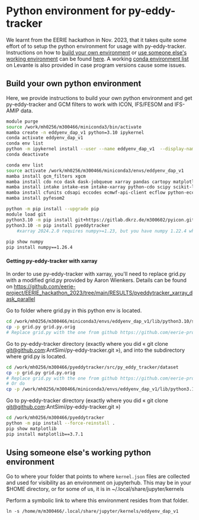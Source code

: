 # Python environment for py-eddy-tracker
We learnt from the EERIE hackathon in Nov. 2023, that it takes quite some effort of to setup the python environment for usage with py-eddy-tracker. Instructions on how to [build your own environment](#build-your-own-python-environment) or [use someone else's working environment](#using-someone-elses-working-python-environment) can be found [here](https://pad.gwdg.de/s/UPtvMmBFw).  A working [conda environment list](eddyenv_dap_v1.txt) on Levante is also provided in case program versions cause some issues. 


## Build your own python environment
Here, we provide instructions to build your own python environment and get py-eddy-tracker and GCM filters to work with ICON, IFS/FESOM and IFS-AMIP data. 

```bash
module purge
source /work/mh0256/m300466/miniconda3/bin/activate
mamba create -n eddyenv_dap_v1 python=3.10 ipykernel
conda activate eddyenv_dap_v1
conda env list
python -m ipykernel install --user --name eddyenv_dap_v1  --display-name="eddyenv_dap_v1"
conda deactivate
```

```bash
conda env list
source activate /work/mh0256/m300466/miniconda3/envs/eddyenv_dap_v1
mamba install gcm_filters xgcm
mamba install cdo nco dask dask-jobqueue xarray pandas cartopy matplotlib numpy netcdf4 zarr healpix jupyter seaborn cmocean iris
mamba install intake intake-esm intake-xarray python-cdo scipy scikit-learn jupyterlab spectrum easydev tqdm distributed aiohttp requests fastparquet
mamba install cfunits cdsapi eccodes ecmwf-api-client ecflow python-eccodes cfgrib 
mamba install pyfesom2

python -m pip install --upgrade pip
module load git
python3.10 -m pip install git+https://gitlab.dkrz.de/m300602/pyicon.git
python3.10 -m pip install pyeddytracker
    #xarray 2024.2.0 requires numpy>=1.23, but you have numpy 1.22.4 which is incompatible.
    
pip show numpy
pip install numpy==1.26.4
```

#### Getting py-eddy-tracker with xarray
In order to use py-eddy-tracker with xarray, you'll need to replace grid.py with a modified grid.py provided by Aaron Wienkers. Details can be found on https://github.com/eerie-project/EERIE_hackathon_2023/tree/main/RESULTS/pyeddytracker_xarray_dask_parallel

Go to folder where grid.py in this python env is located. 
```bash
cd /work/mh0256/m300466/miniconda3/envs/eddyenv_dap_v1/lib/python3.10/site-packages/py_eddy_tracker/dataset/
cp -p grid.py grid.py.orig
# Replace grid.py with the one from github https://github.com/eerie-project/EERIE_hackathon_2023/blob/main/RESULTS/pyeddytracker_xarray_dask_parallel/grid.py
```

Go to py-eddy-tracker directory (exactly where you did « git clone git@github.com:AntSimi/py-eddy-tracker.git »), and into the subdirectory where grid.py is located. 

```bash
cd /work/mh0256/m300466/pyeddytracker/src/py_eddy_tracker/dataset
cp -p grid.py grid.py.orig
# Replace grid.py with the one from github https://github.com/eerie-project/EERIE_hackathon_2023/blob/main/RESULTS/pyeddytracker_xarray_dask_parallel/grid.py
# Or do
cp -p /work/mh0256/m300466/miniconda3/envs/eddyenv_dap_v1/lib/python3.10/site-packages/py_eddy_tracker/dataset/grid.py /work/mh0256/m300466/pyeddytracker/src/py_eddy_tracker/dataset/grid.py 
```

Go to py-eddy-tracker directory (exactly where you did « git clone git@github.com:AntSimi/py-eddy-tracker.git »)
```bash
cd /work/mh0256/m300466/pyeddytracker
python -m pip install --force-reinstall .
pip show matplotlib
pip install matplotlib==3.7.1
```

## Using someone else's working python environment
Go to where your folder that points to where `kernel.json` files are collected and used for visibility as an environment on jupyterhub. This may be in your $HOME directory, or for some of us, it is in ~/.local/share/jupyter/kernels

Perform a symbolic link to where this environment resides from that folder.

```
ln -s /home/m/m300466/.local/share/jupyter/kernels/eddyenv_dap_v1
```
